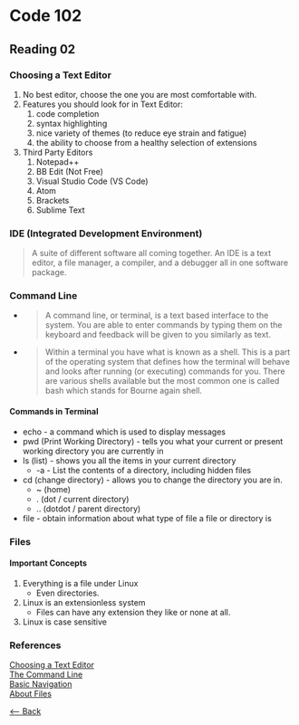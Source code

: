 # Code 102
## Reading 02



### Choosing a Text Editor
1. No best editor, choose the one you are most comfortable with.
1. Features you should look for in Text Editor:
   1. code completion
   1. syntax highlighting
   1. nice variety of themes (to reduce eye strain and fatigue)
   1. the ability to choose from a healthy selection of extensions
1. Third Party Editors
   1. Notepad++
   1. BB Edit (Not Free)
   1. Visual Studio Code (VS Code)
   1. Atom
   1. Brackets
   1. Sublime Text

### IDE (Integrated Development Environment)  
> A suite of different software all coming together. An IDE is a text editor, a file manager, a compiler, and a debugger all in one software package.


### Command Line  
* > A command line, or terminal, is a text based interface to the system. You are able to enter commands by typing them on the keyboard and feedback will be given to you similarly as text.  
* > Within a terminal you have what is known as a shell. This is a part of the operating system that defines how the terminal will behave and looks after running (or executing) commands for you. There are various shells available but the most common one is called bash which stands for Bourne again shell.

#### Commands in Terminal
* echo - a command which is used to display messages
* pwd (Print Working Directory) - tells you what your current or present working directory you are currently in
* ls (list) - shows you all the items in your current directory
  * -a - List the contents of a directory, including hidden files
* cd (change directory) - allows you to change the directory you are in.
  * ~ (home)
  * . (dot / current directory)
  * .. (dotdot / parent directory)
* file - obtain information about what type of file a file or directory is

### Files

#### Important Concepts
1. Everything is a file under Linux
   * Even directories.
1. Linux is an extensionless system
   * Files can have any extension they like or none at all.
1. Linux is case sensitive

### References
[Choosing a Text Editor](https://codefellows.github.io/code-102-guide/curriculum/class-02/Choosing-A-Text-Editor--The-Older-Coder.pdf)  
[The Command Line](https://ryanstutorials.net/linuxtutorial/commandline.php)  
[Basic Navigation](https://ryanstutorials.net/linuxtutorial/navigation.php)  
[About Files](https://ryanstutorials.net/linuxtutorial/aboutfiles.php)  
  
  
[<-- Back](README.md)
